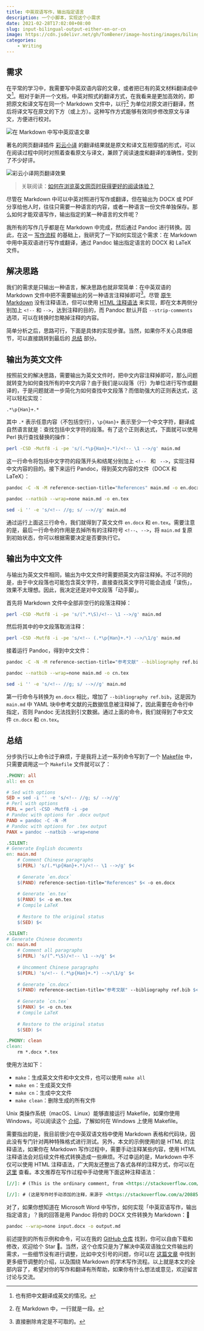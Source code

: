 ```yaml
---
title: 中英双语写作，输出指定语言
description: 一个小脚本，实现这个小需求
date: 2021-02-28T17:02:08+08:00
slug: input-bilingual-output-either-en-or-cn
image: https://cdn.jsdelivr.net/gh/TomBener/image-hosting/images/bilingual-writing-markdown.jpg
categories:
    - Writing
---
```



## 需求

在平常的学习中，我需要写中英双语内容的文章，或者把已有的英文材料翻译成中文[^fn1]。相对于新开一个文档，中英对照式的翻译方式，在我看来是更加高效的，即把原文和译文写在同一个 Markdown 文件中，以行[^fn3] 为单位对原文进行翻译，然后将译文写在原文的下方（或上方）。这种写作方式能够有效同步修改原文与译文，方便进行校对。

[^fn1]: 也有把中文翻译成英文的情况。

[^fn3]: 在 Markdown 中，一行就是一段。

![在 Markdown 中写中英双语文章](https://cdn.jsdelivr.net/gh/TomBener/image-hosting/images/markdown-bilingual.png)

著名的网页翻译插件 [彩云小译](https://chrome.google.com/webstore/detail/lingocloud-interpreter/jmpepeebcbihafjjadogphmbgiffiajh) 的翻译结果就是原文和译文互相穿插的形式，可以在阅读过程中同时对照着查看原文与译文，兼顾了阅读速度和翻译的准确性，受到了不少好评。

![彩云小译网页翻译效果](https://cdn.jsdelivr.net/gh/TomBener/image-hosting/images/caiyun-xiaoyi-translation.png)

> 关联阅读：[如何在浏览英文网页时获得更好的阅读体验？](https://sspai.com/post/54697)

尽管在 Markdown 中可以中英对照进行写作或翻译，但在输出为 DOCX 或 PDF 分享给他人时，往往只需要一种语言的内容，或者一种语言一份文件单独保存。那么如何才能双语写作，输出指定的某一种语言的文件呢？

我所有的写作几乎都是在 Markdown 中完成，然后通过 Pandoc 进行转换。因此，在这一 [写作流程](https://sspai.com/post/64842) 的基础上，我研究了一下如何实现这个需求：在 Markdown 中用中英双语进行写作或翻译，通过 Pandoc 输出指定语言的 DOCX 和 LaTeX 文件。

## 解决思路

我们的需求是只输出一种语言，解决思路也就非常简单：在中英双语的 Markdown 文件中把不需要输出的另一种语言注释掉即可[^fn2]。尽管 [原生 Markdown](https://daringfireball.net/projects/markdown) 没有注释语法，但可以使用 [HTML 注释语法](https://www.w3schools.com/html/html_comments.asp) 来实现，即在文本两侧分别加上 `<!--` 和 `-->`，达到注释的目的，而 Pandoc 默认开启 `--strip-comments` 选项，可以在转换时忽略掉注释的内容。

[^fn2]: 直接删除肯定是不可取的。

简单分析之后，思路可行，下面是具体的实现步骤。当然，如果你不关心具体细节，可以直接跳转到最后的 [总结](#总结) 部分。

## 输出为英文文件

按照前文的解决思路，需要输出为英文文件时，把中文内容注释掉即可，那么问题就转变为如何查找所有的中文内容？由于我们是以段落（行）为单位进行写作或翻译的，于是问题就进一步简化为如何查找中文段落？而借助强大的正则表达式，这可以轻松实现：

```
.*\p{Han}+.*
```

其中 `.*` 表示任意内容（不包括空行），`\p{Han}+` 表示至少一个中文字符，翻译成自然语言就是：查找包括中文字符的段落。有了这个正则表达式，下面就可以使用 Perl 执行查找替换的操作：

```sh
perl -CSD -Mutf8 -i -pe 's/(.*\p{Han}+.*)/<!-- \1 -->/g' main.md
```

这一行命令将包括中文字符的段落开头和结尾分别加上 `<!-- ` 和 ` -->`，实现注释中文内容的目的。接下来运行 Pandoc，得到英文内容的文件（DOCX 和 LaTeX）：

```sh
pandoc -C -N -M reference-section-title="References" main.md -o en.docx

pandoc --natbib --wrap=none main.md -o en.tex

sed -i '' -e 's/<!-- //g; s/ -->//g' main.md
```

通过运行上面这三行命令，我们就得到了英文文件 `en.docx` 和 `en.tex`。需要注意的是，最后一行命令的作用是去掉所有的注释符号 `<!--`、`-->`，将 `main.md` 复原到初始状态，你可以根据需要决定是否要执行它。

## 输出为中文文件

与输出为英文文件相同，输出为中文文件时需要把英文内容注释掉。不过不同的是，由于中文段落也可能包含英文字符，直接查找英文字符可能会造成「误伤」，效果不太理想。因此，我决定还是对中文段落「动手脚」。

首先将 Markdown 文件中全部非空行的段落注释掉：

```sh
perl -CSD -Mutf8 -i -pe 's/(^.*\S)/<!-- \1 -->/g' main.md
```

然后将其中的中文段落取消注释：

```sh
perl -CSD -Mutf8 -i -pe 's/<!-- (.*\p{Han}+.*) -->/\1/g' main.md
```

接着运行 Pandoc，得到中文文件：

```sh
pandoc -C -N -M reference-section-title="参考文献" --bibliography ref.bib main.md -o cn.docx

pandoc --natbib --wrap=none main.md -o cn.tex

sed -i '' -e 's/<!-- //g; s/ -->//g' main.md
```

第一行命令与转换为 `en.docx` 相比，增加了 `--bibliography ref.bib`，这是因为 `main.md` 中 YAML 块中参考文献的元数据信息被注释掉了，因此需要在命令行中指定，否则 Pandoc 无法找到引文数据。通过上面的命令，我们就得到了中文文件 `cn.docx` 和 `cn.tex`。

## 总结

分步执行以上命令过于麻烦，于是我将上述一系列命令写到了一个 [Makefile](https://github.com/TomBener/bilingual-docs/blob/master/Makefile) 中，只需要调用这一个 `Makefile` 文件就可以了：

```makefile
.PHONY: all
all: en cn

# Sed with options
SED = sed -i '' -e 's/<!-- //g; s/ -->//g'
# Perl with options
PERL = perl -CSD -Mutf8 -i -pe
# Pandoc with options for .docx output
PAND = pandoc -C -N -M
# Pandoc with options for .tex output
PANX = pandoc --natbib --wrap=none

.SILENT:
# Generate English documents
en: main.md
	# Comment Chinese paragraphs
	$(PERL) 's/(.*\p{Han}+.*)/<!-- \1 -->/g' $<
	
	# Generate `en.docx`
	$(PAND) reference-section-title="References" $< -o en.docx
	
	# Generate `en.tex`
	$(PANX) $< -o en.tex
	# Compile LaTeX
	
	# Restore to the original status
	$(SED) $<

.SILENT:
# Generate Chinese documents
cn: main.md
	# Comment all paragraphs
	$(PERL) 's/(^.*\S)/<!-- \1 -->/g' $<
	
	# Uncomment Chinese paragraphs
	$(PERL) 's/<!-- (.*\p{Han}+.*) -->/\1/g' $<
	
	# Generate `cn.docx`
	$(PAND) reference-section-title="参考文献" --bibliography ref.bib $< -o cn.docx
	
	# Generate `cn.tex`
	$(PANX) $< -o cn.tex
	# Compile LaTeX
	
	# Restore to the original status
	$(SED) $<

.PHONY: clean
clean:
	rm *.docx *.tex 
```

使用方法如下：

- `make`：生成英文文件和中文文件，也可以使用 `make all`
- `make en`：生成英文文件
- `make cn`：生成中文文件
- `make clean`：删除生成的所有文件

Unix 类操作系统（macOS、Linux）能够直接运行 Makefile，如果你使用 Windows，可以阅读这个 [介绍](https://stackoverflow.com/questions/2532234/how-to-run-a-makefile-in-windows)，了解如何在 Windows 上使用 Makefile。

需要指出的是，我目前很少在中英双语文档中使用 Markdown 表格和代码块，因此没有专门针对两种特殊格式进行测试。另外，本文的示例使用的是 HTML 的注释语法，如果你在 Markdown 写作过程中，需要手动注释某些内容，使用 HTML 注释语法会对后续文件格式转换造成一些麻烦。不过幸运的是，Markdown 中不仅可以使用 HTML 注释语法，广大网友还整出了各式各样的注释方式，你可以在 [这里](https://stackoverflow.com/questions/4823468/comments-in-markdown) 查看。本文推荐在写作过程中手动使用下面这种注释语法：

```markdown
[//]: # (This is the ordinary comment, from <https://stackoverflow.com/a/20885980>)

[//]: # (这是写作时手动添加的注释，来源于 <https://stackoverflow.com/a/20885980>)
```

对了，如果你想知道在 Microsoft Word 中写作，如何实现「中英双语写作，输出指定语言」？我的回答是用 Pandoc 将你的 DOCX 文件转换为 Markdown：🤣️

```sh
pandoc --wrap=none input.docx -o output.md
```

前述提到的所有示例和命令，可以在我的 [GitHub 仓库](https://github.com/TomBener/bilingual-docs) 找到，你可以自由下载和修改，欢迎给个 Star 🌟️。当然，这个仓库只是为了解决中英双语独立文件输出的需求，一些细节没有进行调整，比如中文引号的问题，你可以在 [这篇文章](https://sspai.com/post/64842) 中找到更多细节调整的介绍，以及围绕 Markdown 的学术写作流程。以上就是本文的全部内容了，希望对你的写作和翻译有所帮助，如果你有什么想法或意见，欢迎留言讨论与交流。
